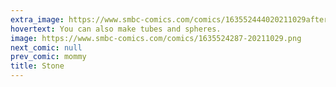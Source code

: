 ```yaml
---
extra_image: https://www.smbc-comics.com/comics/163552444020211029after.png
hovertext: You can also make tubes and spheres.
image: https://www.smbc-comics.com/comics/1635524287-20211029.png
next_comic: null
prev_comic: mommy
title: Stone
---
```


